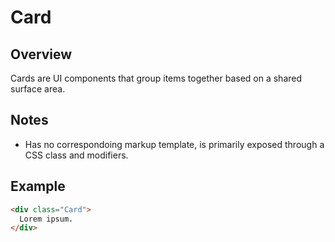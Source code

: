 # Card

## Overview
Cards are UI components that group items together based on a shared surface area.

## Notes
- Has no correspondoing markup template, is primarily exposed through a CSS class and modifiers.

## Example
```html
<div class="Card">
  Lorem ipsum.
</div>
```
